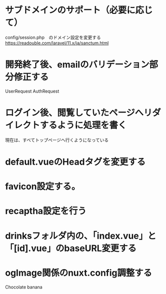 # サブドメインのサポート（必要に応じて）
config/session.php　のドメイン設定を変更する
https://readouble.com/laravel/11.x/ja/sanctum.html

# 開発終了後、emailのバリデーション部分修正する
UserRequest
AuthRequest

# ログイン後、閲覧していたページへリダイレクトするように処理を書く
現在は、すべてトップページへ行くようになっている

# default.vueのHeadタグを変更する

# favicon設定する。

# recaptha設定を行う

# drinksフォルダ内の、「index.vue」と「[id].vue」のbaseURL変更する

# ogImage関係のnuxt.config調整する


Chocolate banana